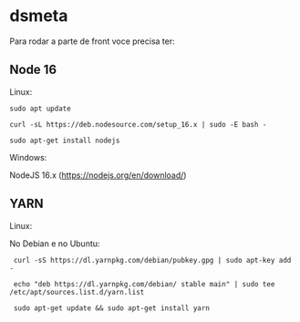 # dsmeta
Para rodar a parte de front voce precisa ter: 
## Node 16
Linux:

    sudo apt update

    curl -sL https://deb.nodesource.com/setup_16.x | sudo -E bash -

    sudo apt-get install nodejs
Windows:

NodeJS 16.x (https://nodejs.org/en/download/)
## YARN
Linux: 

No Debian e no Ubuntu:

     curl -sS https://dl.yarnpkg.com/debian/pubkey.gpg | sudo apt-key add -

     echo "deb https://dl.yarnpkg.com/debian/ stable main" | sudo tee /etc/apt/sources.list.d/yarn.list

     sudo apt-get update && sudo apt-get install yarn
